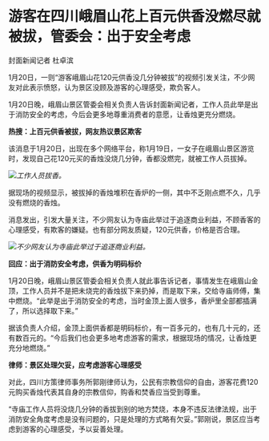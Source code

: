 # 游客在四川峨眉山花上百元供香没燃尽就被拔，管委会：出于安全考虑

封面新闻记者 杜卓滨

1月20日，一则“游客峨眉山花120元供香没几分钟被拔”的视频引发关注，不少网友对此表示愤怒，认为景区没顾及游客的心理感受，欺负客人。

1月20日晚，峨眉山景区管委会相关负责人告诉封面新闻记者，工作人员此举是出于消防安全的考虑，今后会更多地尊重消费者的意愿，让香烛更充分燃烧。

**热搜：上百元供香被拔，网友热议景区欺客**

该消息于1月20日，出现在多个网络平台，称1月19日，一女子在峨眉山景区游览时，发现自己花120元买的香烛没烧几分钟，香都没燃完，就被工作人员拔掉。

![](https://inews.gtimg.com/newsapp_bt/0/15620838799/1000)_工作人员拔香。_

据现场的视频显示，被拔掉的香烛堆积在香炉的一侧，其中不乏刚点燃不久，几乎没有燃烧的香烛。

消息发出，引发大量关注，不少网友认为寺庙此举过于追逐商业利益，不顾香客的心理感受，有欺客的嫌疑。也有部分网友质疑，120元供香，价格是否合理。

![](https://inews.gtimg.com/newsapp_bt/0/15620838801/1000)_不少网友认为寺庙此举过于追逐商业利益。_

**回应：出于消防安全考虑，供香为明码标价**

1月20日晚，峨眉山景区管委会相关负责人就此事告诉记者，事情发生在峨眉山金顶，工作人员并不是把未烧完的香烛拔下来扔掉，而是取下来，交给寺庙师傅，集中燃烧。“此举是出于消防安全的考虑，当时金顶上面人很多，香炉里全部都插满了，所以选择取下来。”

据该负责人介绍，金顶上面供香都是明码标价，有一百多元的，也有几十元的，还有数百元的。“今后我们也会更多地考虑游客的需求，根据现场的情况，让香烛更充分地燃烧。”

**律师：景区处理欠妥，应考虑游客心理感受**

对此，四川方策律师事务所郭刚律师认为，公民有宗教信仰的自由，游客花费120元购买香烛代表其自身的宗教信仰，购香和焚香应当受到尊重。

“寺庙工作人员将没烧几分钟的香拔到别的地方焚烧，本身不违反法律法规，出于消防安全角度考虑是没有问题的，只是处理的方式略有欠妥。”郭刚说，景区应当考虑到游客的心理感受，予以妥善处理。

